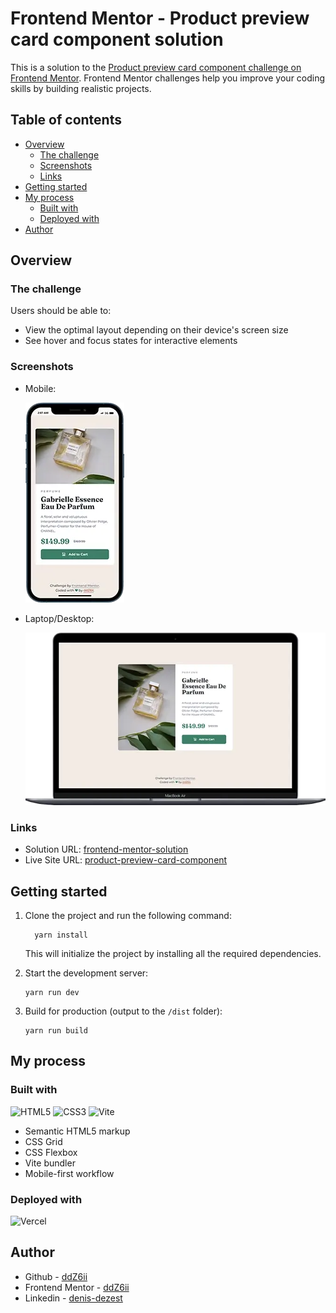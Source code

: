 # Frontend Mentor - Product preview card component solution

This is a solution to the [Product preview card component challenge on Frontend Mentor](https://www.frontendmentor.io/challenges/product-preview-card-component-GO7UmttRfa). Frontend Mentor challenges help you improve your coding skills by building realistic projects.

## Table of contents

- [Overview](#overview)
  - [The challenge](#the-challenge)
  - [Screenshots](#screenshots)
  - [Links](#links)
- [Getting started](#getting-started)
- [My process](#my-process)
  - [Built with](#built-with)
  - [Deployed with](#deployed-with)
- [Author](#author)

## Overview

### The challenge

Users should be able to:

- View the optimal layout depending on their device's screen size
- See hover and focus states for interactive elements

### Screenshots

- Mobile:

  ![mobile](./screenshots/mobile.webp)

- Laptop/Desktop:

  ![desktop](./screenshots/desktop.webp)

### Links

- Solution URL: [frontend-mentor-solution](https://www.frontendmentor.io/solutions/responsive-and-accessible-card-component-D5xpzK78mL)
- Live Site URL: [product-preview-card-component](https://product-preview-card-component-ten-omega.vercel.app/)

## Getting started

1. Clone the project and run the following command:

   ```console
     yarn install
   ```

   This will initialize the project by installing all the required dependencies.

2. Start the development server:

   ```console
   yarn run dev
   ```

3. Build for production (output to the `/dist` folder):

   ```console
   yarn run build
   ```

## My process

### Built with

![HTML5](https://img.shields.io/badge/HTML5-E34F26.svg?style=for-the-badge&logo=HTML5&logoColor=white)
![CSS3](https://img.shields.io/badge/CSS3-1572B6.svg?style=for-the-badge&logo=CSS3&logoColor=white)
![Vite](https://img.shields.io/badge/vite-%23646CFF.svg?style=for-the-badge&logo=vite&logoColor=white)

- Semantic HTML5 markup
- CSS Grid
- CSS Flexbox
- Vite bundler
- Mobile-first workflow

### Deployed with

![Vercel](https://img.shields.io/badge/vercel-%23000000.svg?style=for-the-badge&logo=vercel&logoColor=white)

## Author

- Github - [ddZ6ii](https://github.com/ddZ6ii)
- Frontend Mentor - [ddZ6ii](https://www.frontendmentor.io/profile/ddZ6ii)
- Linkedin - [denis-dezest](https://www.linkedin.com/in/denis-dezest/)
